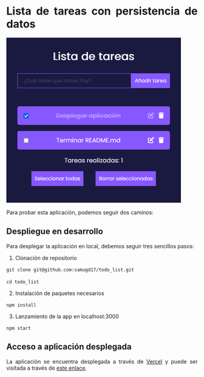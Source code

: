 <div align="justify">

# Lista de tareas con persistencia de datos


 <img src="img/todo.png">


Para probar esta aplicación, podemos seguir dos caminos:
 
## Despliegue en desarrollo
Para desplegar la aplicación en local, debemos seguir tres sencillos pasos:

1. Clonación de repositorio
```console
git clone git@github.com:samugd17/todo_list.git

cd todo_list
```
2. Instalación de paquetes necesarios
```console
npm install
```
3. Lanzamiento de la app en localhost:3000
```console
npm start
```

## Acceso a aplicación desplegada
La aplicación se encuentra desplegada a través de [Vercel](https://vercel.com/) y puede ser visitada a través de [este enlace](https://todo-list-lac-nu.vercel.app/).

</div>

